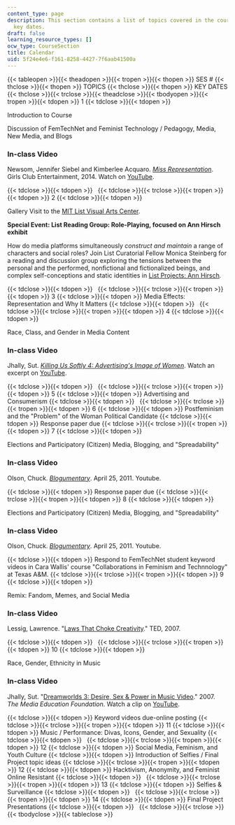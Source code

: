 ```yaml
---
content_type: page
description: This section contains a list of topics covered in the course along with
  key dates.
draft: false
learning_resource_types: []
ocw_type: CourseSection
title: Calendar
uid: 5f24e4e6-f161-8258-4427-7f6aab41500a
---
```

{{< tableopen >}}{{< theadopen >}}{{< tropen >}}{{< thopen >}}
SES #
{{< thclose >}}{{< thopen >}}
TOPICS
{{< thclose >}}{{< thopen >}}
KEY DATES
{{< thclose >}}{{< trclose >}}{{< theadclose >}}{{< tbodyopen >}}{{< tropen >}}{{< tdopen >}}
1
{{< tdclose >}}{{< tdopen >}}

Introduction to Course

Discussion of FemTechNet and Feminist Technology / Pedagogy, Media, New Media, and Blogs

### In-class Video

Newsom, Jennifer Siebel and Kimberlee Acquaro. [*Miss Representation*](http://www.imdb.com/title/tt1784538/?ref_=fn_al_tt_1). Girls Club Entertainment, 2014. Watch on [YouTube](https://www.youtube.com/watch?v=W2UZZV3xU6Q).

{{< tdclose >}}{{< tdopen >}}
 
{{< tdclose >}}{{< trclose >}}{{< tropen >}}{{< tdopen >}}
2
{{< tdclose >}}{{< tdopen >}}

Gallery Visit to the [MIT List Visual Arts Center](https://listart.mit.edu/).

**Special Event: List Reading Group: Role-Playing, focused on Ann Hirsch exhibit**

How do media platforms simultaneously *construct and maintain* a range of characters and social roles? Join List Curatorial Fellow Monica Steinberg for a reading and discussion group exploring the tensions between the personal and the performed, nonfictional and fictionalized beings, and complex self-conceptions and static identities in [List Projects: Ann Hirsch](https://listart.mit.edu/exhibitions/list-projects-ann-hirsch)*.*

{{< tdclose >}}{{< tdopen >}}
 
{{< tdclose >}}{{< trclose >}}{{< tropen >}}{{< tdopen >}}
3
{{< tdclose >}}{{< tdopen >}}
Media Effects: Representation and Why It Matters
{{< tdclose >}}{{< tdopen >}}
 
{{< tdclose >}}{{< trclose >}}{{< tropen >}}{{< tdopen >}}
4
{{< tdclose >}}{{< tdopen >}}

Race, Class, and Gender in Media Content

### In-class Video

Jhally, Sut. [*Killing Us Softly 4: Advertising's Image of Women*](http://www.imdb.com/title/tt2507550/?ref_=fn_al_tt_4). Watch an excerpt on [YouTube](https://www.youtube.com/watch?v=mxfmdfj_KhQ).

{{< tdclose >}}{{< tdopen >}}
 
{{< tdclose >}}{{< trclose >}}{{< tropen >}}{{< tdopen >}}
5
{{< tdclose >}}{{< tdopen >}}
Advertising and Consumerism
{{< tdclose >}}{{< tdopen >}}
 
{{< tdclose >}}{{< trclose >}}{{< tropen >}}{{< tdopen >}}
6
{{< tdclose >}}{{< tdopen >}}
Postfeminism and the "Problem" of the Woman Political Candidate
{{< tdclose >}}{{< tdopen >}}
Response paper due
{{< tdclose >}}{{< trclose >}}{{< tropen >}}{{< tdopen >}}
7
{{< tdclose >}}{{< tdopen >}}

Elections and Participatory (Citizen) Media, Blogging, and "Spreadability"

### In-class Video

Olson, Chuck. [*Blogumentary*](https://www.youtube.com/watch?v=c0GFwhxBK-g). April 25, 2011. Youtube.

{{< tdclose >}}{{< tdopen >}}
Response paper due
{{< tdclose >}}{{< trclose >}}{{< tropen >}}{{< tdopen >}}
8
{{< tdclose >}}{{< tdopen >}}

Elections and Participatory (Citizen) Media, Blogging, and "Spreadability"

### In-class Video

Olson, Chuck. [*Blogumentary*](http://www.youtube.com/watch?v=c0GFwhxBK-g). April 25, 2011. Youtube.

{{< tdclose >}}{{< tdopen >}}
Respond to FemTechNet student keyword videos in Cara Wallis' course "Collaborations in Feminism and Technnology" at Texas A&M.
{{< tdclose >}}{{< trclose >}}{{< tropen >}}{{< tdopen >}}
9
{{< tdclose >}}{{< tdopen >}}

Remix: Fandom, Memes, and Social Media

### In-class Video

Lessig, Lawrence. "[Laws That Choke Creativity](https://www.ted.com/talks/larry_lessig_says_the_law_is_strangling_creativity?language=en)." TED, 2007.

{{< tdclose >}}{{< tdopen >}}
 
{{< tdclose >}}{{< trclose >}}{{< tropen >}}{{< tdopen >}}
10
{{< tdclose >}}{{< tdopen >}}

Race, Gender, Ethnicity in Music

### In-class Video

Jhally, Sut. "[Dreamworlds 3: Desire, Sex & Power in Music Video](http://shop.mediaed.org/dreamworlds-3-p86.aspx)." 2007. *The Media Education Foundation*. Watch a clip on [YouTube](https://www.youtube.com/watch?v=JDMo5cIJN3A).

{{< tdclose >}}{{< tdopen >}}
Keyword videos due-online posting
{{< tdclose >}}{{< trclose >}}{{< tropen >}}{{< tdopen >}}
11
{{< tdclose >}}{{< tdopen >}}
Music / Performance: Divas, Icons, Gender, and Sexuality
{{< tdclose >}}{{< tdopen >}}
 
{{< tdclose >}}{{< trclose >}}{{< tropen >}}{{< tdopen >}}
12
{{< tdclose >}}{{< tdopen >}}
Social Media, Feminism, and Youth Culture
{{< tdclose >}}{{< tdopen >}}
Introduction of Selfies / Final Project topic ideas
{{< tdclose >}}{{< trclose >}}{{< tropen >}}{{< tdopen >}}
12
{{< tdclose >}}{{< tdopen >}}
Hacktivism, Anonymity, and Feminist Online Resistant
{{< tdclose >}}{{< tdopen >}}
 
{{< tdclose >}}{{< trclose >}}{{< tropen >}}{{< tdopen >}}
13
{{< tdclose >}}{{< tdopen >}}
Selfies & Surveillance
{{< tdclose >}}{{< tdopen >}}
 
{{< tdclose >}}{{< trclose >}}{{< tropen >}}{{< tdopen >}}
14
{{< tdclose >}}{{< tdopen >}}
Final Project Presentations
{{< tdclose >}}{{< tdopen >}}
 
{{< tdclose >}}{{< trclose >}}{{< tbodyclose >}}{{< tableclose >}}